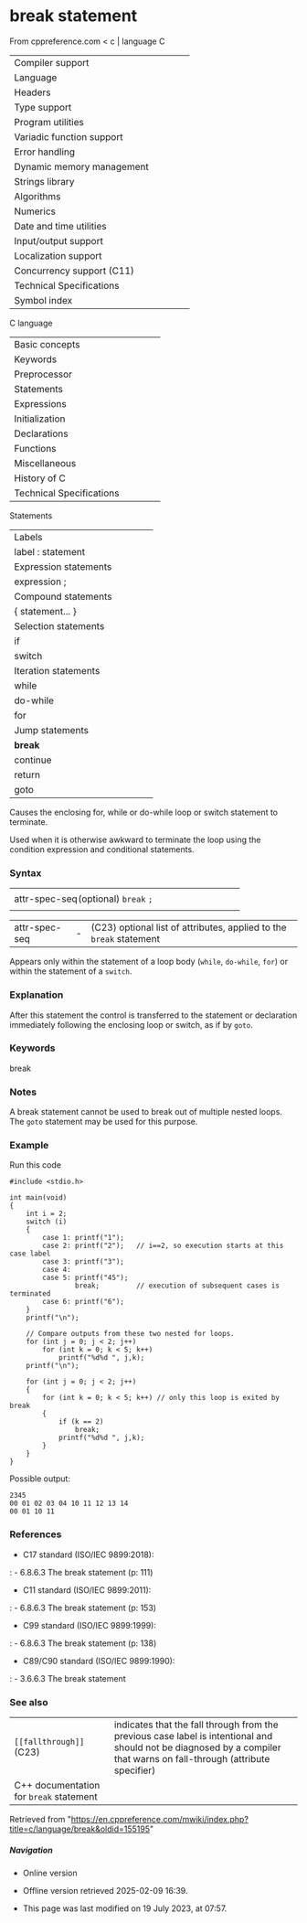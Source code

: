 # break statement

From cppreference.com
< c‎ | language
 C

|  |  |  |  |  |
| --- | --- | --- | --- | --- |
| Compiler support | | | | |
| Language | | | | |
| Headers | | | | |
| Type support | | | | |
| Program utilities | | | | |
| Variadic function support | | | | |
| Error handling | | | | |
| Dynamic memory management | | | | |
| Strings library | | | | |
| Algorithms | | | | |
| Numerics | | | | |
| Date and time utilities | | | | |
| Input/output support | | | | |
| Localization support | | | | |
| Concurrency support (C11) | | | | |
| Technical Specifications | | | | |
| Symbol index | | | | |

 C language

|  |  |  |  |  |
| --- | --- | --- | --- | --- |
| Basic concepts | | | | |
| Keywords | | | | |
| Preprocessor | | | | |
| Statements | | | | |
| Expressions | | | | |
| Initialization | | | | |
| Declarations | | | | |
| Functions | | | | |
| Miscellaneous | | | | |
| History of C | | | | |
| Technical Specifications | | | | |

 Statements

|  |  |  |  |  |
| --- | --- | --- | --- | --- |
| Labels | | | | |
| label : statement | | | | |
| Expression statements | | | | |
| expression ; | | | | |
| Compound statements | | | | |
| { statement... } | | | | |
| Selection statements | | | | |
| if | | | | |
| switch | | | | |
| Iteration statements | | | | |
| while | | | | |
| do-while | | | | |
| for | | | | |
| Jump statements | | | | |
| ****break**** | | | | |
| continue | | | | |
| return | | | | |
| goto | | | | |

Causes the enclosing for, while or do-while loop or switch statement to terminate.

Used when it is otherwise awkward to terminate the loop using the condition expression and conditional statements.

### Syntax

|  |  |  |  |  |  |  |  |  |  |
| --- | --- | --- | --- | --- | --- | --- | --- | --- | --- |
|  | | | | | | | | | |
| attr-spec-seq ﻿(optional) `break` `;` |  |  |
|  | | | | | | | | | |

|  |  |  |
| --- | --- | --- |
| attr-spec-seq | - | (C23) optional list of attributes, applied to the `break` statement |

Appears only within the statement of a loop body (`while`, `do-while`, `for`) or within the statement of a `switch`.

### Explanation

After this statement the control is transferred to the statement or declaration immediately following the enclosing loop or switch, as if by `goto`.

### Keywords

break

### Notes

A break statement cannot be used to break out of multiple nested loops. The `goto` statement may be used for this purpose.

### Example

Run this code

```
#include <stdio.h>
 
int main(void)
{
    int i = 2;
    switch (i)
    {
        case 1: printf("1");
        case 2: printf("2");   // i==2, so execution starts at this case label
        case 3: printf("3");
        case 4:
        case 5: printf("45");
                break;         // execution of subsequent cases is terminated
        case 6: printf("6");
    }
    printf("\n");
 
    // Compare outputs from these two nested for loops.
    for (int j = 0; j < 2; j++)
        for (int k = 0; k < 5; k++)
            printf("%d%d ", j,k);
    printf("\n");
 
    for (int j = 0; j < 2; j++)
    {
        for (int k = 0; k < 5; k++) // only this loop is exited by break
        {
            if (k == 2)
                break;
            printf("%d%d ", j,k);
        }
    }
}

```

Possible output:

```
2345
00 01 02 03 04 10 11 12 13 14
00 01 10 11

```

### References

- C17 standard (ISO/IEC 9899:2018):

:   - 6.8.6.3 The break statement (p: 111)

- C11 standard (ISO/IEC 9899:2011):

:   - 6.8.6.3 The break statement (p: 153)

- C99 standard (ISO/IEC 9899:1999):

:   - 6.8.6.3 The break statement (p: 138)

- C89/C90 standard (ISO/IEC 9899:1990):

:   - 3.6.6.3 The break statement

### See also

|  |  |
| --- | --- |
| `[[fallthrough]]`(C23) | indicates that the fall through from the previous case label is intentional and should not be diagnosed by a compiler that warns on fall-through (attribute specifier) |
| C++ documentation for `break` statement | |

Retrieved from "<https://en.cppreference.com/mwiki/index.php?title=c/language/break&oldid=155195>"

##### Navigation

- Online version
- Offline version retrieved 2025-02-09 16:39.

- This page was last modified on 19 July 2023, at 07:57.